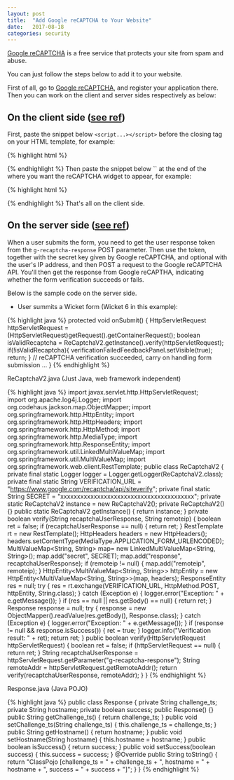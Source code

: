 ```yaml
---
layout: post
title:  "Add Google reCAPTCHA to Your Website"
date:   2017-08-18
categories: security
---
```


[Google reCAPTCHA][1] is a free service that protects your site from spam and abuse.

You can just follow the steps below to add it to your website.

First of all, go to [Google reCAPTCHA][2], and register your application there. Then you can work on the client and server sides respectively as below:

## On the client side ([see ref][3]) ##

First, paste the snippet below `<script...></script>` before the closing </head> tag on your HTML template, for example:

{% highlight html %}
    <script src='https://www.google.com/recaptcha/api.js'></script>
</head>
{% endhighlight %} 
Then paste the snippet below `<div...></div>` at the end of the <form> where you want the reCAPTCHA widget to appear, for example:

{% highlight html %}
    <div class="g-recaptcha" data-sitekey="{your public site key given by Google reCAPTCHA}"></div>
</form>
{% endhighlight %} 
That's all on the client side.

## On the server side ([see ref][4]) ##

When a user submits the form, you need to get the user response token from the `g-recaptcha-response` POST parameter. Then use the token, together with the secret key given by Google reCAPTCHA, and optional with the user's IP address, and then POST a request to the Google reCAPTCHA API. You'll then get the response from Google reCAPTHA, indicating whether the form verification succeeds or fails.

Below is the sample code on the server side.

 - User summits a Wicket form (Wicket 6 in this example):

{% highlight java %}
protected void onSubmit() {
    HttpServletRequest httpServletRequest = (HttpServletRequest)getRequest().getContainerRequest();
    boolean isValidRecaptcha = ReCaptchaV2.getInstance().verify(httpServletRequest);
    if(!isValidRecaptcha){
        verificationFailedFeedbackPanel.setVisible(true);
        return;
    }
    // reCAPTCHA verification succeeded, carry on handling form submission
    ...
}
{% endhighlight %}    

ReCaptchaV2.java (Just Java, web framework independent)

{% highlight java %}
import javax.servlet.http.HttpServletRequest;    
import org.apache.log4j.Logger;
import org.codehaus.jackson.map.ObjectMapper;
import org.springframework.http.HttpEntity;
import org.springframework.http.HttpHeaders;
import org.springframework.http.HttpMethod;
import org.springframework.http.MediaType;
import org.springframework.http.ResponseEntity;
import org.springframework.util.LinkedMultiValueMap;
import org.springframework.util.MultiValueMap;
import org.springframework.web.client.RestTemplate;
public class ReCaptchaV2 {
    private final static Logger logger = Logger.getLogger(ReCaptchaV2.class);
    private final static String VERIFICATION_URL = "https://www.google.com/recaptcha/api/siteverify";
    private final static String SECRET = "xxxxxxxxxxxxxxxxxxxxxxxxxxxxxxxxxxxxxxxx";
    private static ReCaptchaV2 instance = new ReCaptchaV2();
    private ReCaptchaV2() {}
    public static ReCaptchaV2 getInstance() {
        return instance;
    }
    private boolean verify(String recaptchaUserResponse, String remoteip) {
        boolean ret = false;
        if (recaptchaUserResponse == null) {
            return ret;
        }
        RestTemplate rt = new RestTemplate();
        HttpHeaders headers = new HttpHeaders();
        headers.setContentType(MediaType.APPLICATION_FORM_URLENCODED);
        MultiValueMap<String, String> map= new LinkedMultiValueMap<String, String>();
        map.add("secret", SECRET);
        map.add("response", recaptchaUserResponse);
        if (remoteip != null) {
            map.add("remoteip", remoteip);
        }
        HttpEntity<MultiValueMap<String, String>> httpEntity = new HttpEntity<MultiValueMap<String, String>>(map, headers);
        ResponseEntity<String> res = null;
        try {
            res = rt.exchange(VERIFICATION_URL, HttpMethod.POST, httpEntity, String.class);
        } catch (Exception e) {
            logger.error("Exception: " + e.getMessage());
        }
        if (res == null || res.getBody() == null) {
            return ret;
        }
        Response response = null;
        try {
            response = new ObjectMapper().readValue(res.getBody(), Response.class);
        } catch (Exception e) {
            logger.error("Exception: " + e.getMessage());
        }
        if (response != null && response.isSuccess()) {
            ret = true;
        }
        logger.info("Verification result: " + ret);
        return ret;
    }
    public boolean verify(HttpServletRequest httpServletRequest) {
        boolean ret = false;
        if (httpServletRequest == null) {
            return ret;
        }
        String recaptchaUserResponse = httpServletRequest.getParameter("g-recaptcha-response");
        String remoteAddr = httpServletRequest.getRemoteAddr();
        return verify(recaptchaUserResponse, remoteAddr);
    }
}
{% endhighlight %} 

Response.java (Java POJO)

{% highlight java %}
public class Response {
    private String challenge_ts;
    private String hostname;
    private boolean success;
    public Response() {}
    public String getChallenge_ts() {
        return challenge_ts;
    }
    public void setChallenge_ts(String challenge_ts) {
        this.challenge_ts = challenge_ts;
    }
    public String getHostname() {
        return hostname;
    }
    public void setHostname(String hostname) {
        this.hostname = hostname;
    }
    public boolean isSuccess() {
        return success;
    }
    public void setSuccess(boolean success) {
        this.success = success;
    }
    @Override
    public String toString() {
        return "ClassPojo [challenge_ts = " + challenge_ts + ", hostname = " + hostname + ", success = " + success + "]";
    }
}
{% endhighlight %} 

  [1]: https://developers.google.com/recaptcha/docs/versions
  [2]: https://www.google.com/recaptcha/admin
  [3]: https://developers.google.com/recaptcha/docs/display
  [4]: https://developers.google.com/recaptcha/docs/verify
